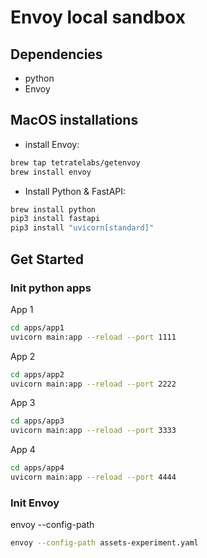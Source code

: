 # Envoy local sandbox


## Dependencies

- python
- Envoy

## MacOS installations

- install Envoy: 

```zsh
brew tap tetratelabs/getenvoy
brew install envoy

```

- Install Python & FastAPI:


```zsh
brew install python
pip3 install fastapi
pip3 install "uvicorn[standard]"

```

## Get Started

### Init python apps

App 1
```zsh
cd apps/app1
uvicorn main:app --reload --port 1111

```

App 2
```zsh
cd apps/app2
uvicorn main:app --reload --port 2222

```

App 3
```zsh
cd apps/app3
uvicorn main:app --reload --port 3333

```

App 4
```zsh
cd apps/app4
uvicorn main:app --reload --port 4444

```

### Init Envoy

envoy --config-path <config file>
```zsh
envoy --config-path assets-experiment.yaml

```